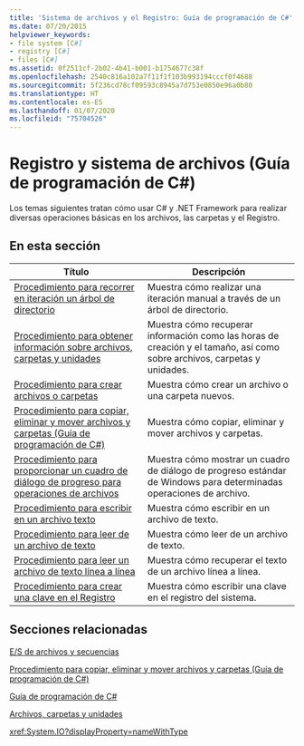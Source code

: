 ```yaml
---
title: 'Sistema de archivos y el Registro: Guía de programación de C#'
ms.date: 07/20/2015
helpviewer_keywords:
- file system [C#]
- registry [C#]
- files [C#]
ms.assetid: 0f2511cf-2b02-4b41-b001-b1754677c38f
ms.openlocfilehash: 2540c816a102a7f11f1f103b993194cccf0f4688
ms.sourcegitcommit: 5f236cd78cf09593c8945a7d753e0850e96a0b80
ms.translationtype: HT
ms.contentlocale: es-ES
ms.lasthandoff: 01/07/2020
ms.locfileid: "75704526"
---
```

# <a name="file-system-and-the-registry-c-programming-guide"></a>Registro y sistema de archivos (Guía de programación de C#)
Los temas siguientes tratan cómo usar C# y .NET Framework para realizar diversas operaciones básicas en los archivos, las carpetas y el Registro.  
  
## <a name="in-this-section"></a>En esta sección  
  
|**Título**|**Descripción**|  
|---------------|---------------------|  
|[Procedimiento para recorrer en iteración un árbol de directorio](./how-to-iterate-through-a-directory-tree.md)|Muestra cómo realizar una iteración manual a través de un árbol de directorio.|  
|[Procedimiento para obtener información sobre archivos, carpetas y unidades](./how-to-get-information-about-files-folders-and-drives.md)|Muestra cómo recuperar información como las horas de creación y el tamaño, así como sobre archivos, carpetas y unidades.|  
|[Procedimiento para crear archivos o carpetas](./how-to-create-a-file-or-folder.md)|Muestra cómo crear un archivo o una carpeta nuevos.|  
|[Procedimiento para copiar, eliminar y mover archivos y carpetas (Guía de programación de C#)](./how-to-copy-delete-and-move-files-and-folders.md)|Muestra cómo copiar, eliminar y mover archivos y carpetas.|  
|[Procedimiento para proporcionar un cuadro de diálogo de progreso para operaciones de archivos](./how-to-provide-a-progress-dialog-box-for-file-operations.md)|Muestra cómo mostrar un cuadro de diálogo de progreso estándar de Windows para determinadas operaciones de archivo.|  
|[Procedimiento para escribir en un archivo texto](./how-to-write-to-a-text-file.md)|Muestra cómo escribir en un archivo de texto.|  
|[Procedimiento para leer de un archivo de texto](./how-to-read-from-a-text-file.md)|Muestra cómo leer de un archivo de texto.|  
|[Procedimiento para leer un archivo de texto línea a línea](./how-to-read-a-text-file-one-line-at-a-time.md)|Muestra cómo recuperar el texto de un archivo línea a línea.|  
|[Procedimiento para crear una clave en el Registro](./how-to-create-a-key-in-the-registry.md)|Muestra cómo escribir una clave en el registro del sistema.|  
  
## <a name="related-sections"></a>Secciones relacionadas  
 [E/S de archivos y secuencias](../../../standard/io/index.md)  
  
 [Procedimiento para copiar, eliminar y mover archivos y carpetas (Guía de programación de C#)](./how-to-copy-delete-and-move-files-and-folders.md)
  
 [Guía de programación de C#](../index.md)  
  
 [Archivos, carpetas y unidades](./index.md)  
  
 <xref:System.IO?displayProperty=nameWithType>
